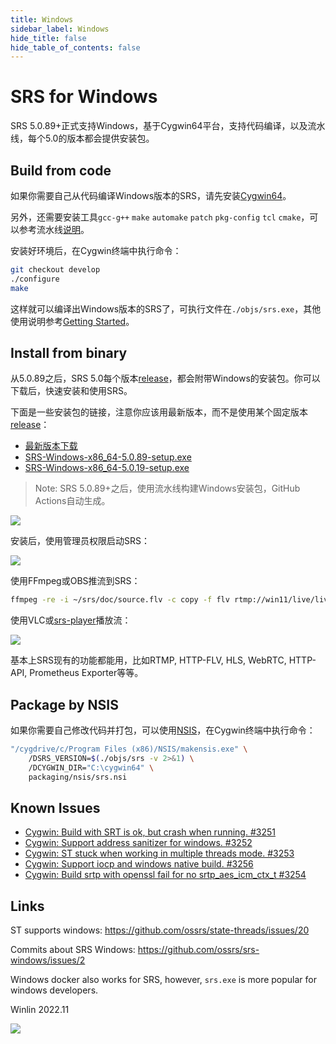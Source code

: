 ```yaml
---
title: Windows
sidebar_label: Windows
hide_title: false
hide_table_of_contents: false
---
```


# SRS for Windows

SRS 5.0.89+正式支持Windows，基于Cygwin64平台，支持代码编译，以及流水线，每个5.0的版本都会提供安装包。

## Build from code

如果你需要自己从代码编译Windows版本的SRS，请先安装[Cygwin64](https://cygwin.com/install.html)。

另外，还需要安装工具`gcc-g++` `make` `automake` `patch` `pkg-config` `tcl` `cmake`，可以参考流水线[说明](https://github.com/cygwin/cygwin-install-action#parameters)。

安装好环境后，在Cygwin终端中执行命令：

```bash
git checkout develop
./configure
make
```

这样就可以编译出Windows版本的SRS了，可执行文件在`./objs/srs.exe`，其他使用说明参考[Getting Started](./getting-started.md)。

## Install from binary

从5.0.89之后，SRS 5.0每个版本[release](https://github.com/ossrs/srs/releases)，都会附带Windows的安装包。你可以下载后，快速安装和使用SRS。

下面是一些安装包的链接，注意你应该用最新版本，而不是使用某个固定版本[release](https://github.com/ossrs/srs/releases)：

* [最新版本下载](https://github.com/ossrs/srs/releases)
* [SRS-Windows-x86_64-5.0.89-setup.exe](https://github.com/ossrs/srs/releases/tag/v5.0.89)
* [SRS-Windows-x86_64-5.0.19-setup.exe](https://github.com/ossrs/srs/releases/tag/v5.0.19)

> Note: SRS 5.0.89+之后，使用流水线构建Windows安装包，GitHub Actions自动生成。

![](/img/windows-2022-11-20-001.png)

安装后，使用管理员权限启动SRS：

![](/img/windows-2022-11-20-002.png)

使用FFmpeg或OBS推流到SRS：

```bash
ffmpeg -re -i ~/srs/doc/source.flv -c copy -f flv rtmp://win11/live/livestream
```

使用VLC或[srs-player](http://win11:8080/)播放流：

![](/img/windows-2022-11-20-003.png)

基本上SRS现有的功能都能用，比如RTMP, HTTP-FLV, HLS, WebRTC, HTTP-API, Prometheus Exporter等等。

## Package by NSIS

如果你需要自己修改代码并打包，可以使用[NSIS](https://nsis.sourceforge.io/Download)，在Cygwin终端中执行命令：

```bash
"/cygdrive/c/Program Files (x86)/NSIS/makensis.exe" \
    /DSRS_VERSION=$(./objs/srs -v 2>&1) \
    /DCYGWIN_DIR="C:\cygwin64" \
    packaging/nsis/srs.nsi
```

## Known Issues

* [Cygwin: Build with SRT is ok, but crash when running. #3251](https://github.com/ossrs/srs/issues/3251)
* [Cygwin: Support address sanitizer for windows. #3252](https://github.com/ossrs/srs/issues/3252)
* [Cygwin: ST stuck when working in multiple threads mode. #3253](https://github.com/ossrs/srs/issues/3253)
* [Cygwin: Support iocp and windows native build. #3256](https://github.com/ossrs/srs/issues/3256)
* [Cygwin: Build srtp with openssl fail for no srtp_aes_icm_ctx_t #3254](https://github.com/ossrs/srs/issues/3254)

## Links

ST supports windows: https://github.com/ossrs/state-threads/issues/20

Commits about SRS Windows: https://github.com/ossrs/srs-windows/issues/2

Windows docker also works for SRS, however, `srs.exe` is more popular for windows developers.

Winlin 2022.11

![](https://ossrs.net/gif/v1/sls.gif?site=ossrs.net&path=/lts/doc/zh/v7/windows)


